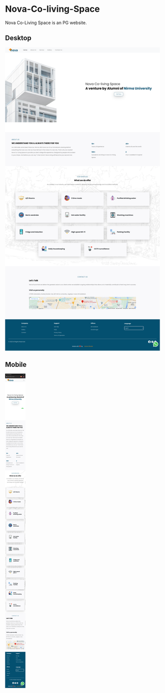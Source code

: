 # Nova-Co-living-Space
Nova Co-Living Space is an PG website.

## Desktop
![Desktop](https://github.com/scarcemrk/Nova-Co-living-Space/blob/main/img/desktop.png)


## Mobile
![Mobile](https://github.com/scarcemrk/Nova-Co-living-Space/blob/main/img/mobile.png)